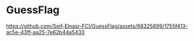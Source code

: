 # GuessFlag

https://github.com/Seif-Elnasr-FCI/GuessFlag/assets/68325899/1755f413-ac5e-43ff-aa25-7e62b44a5433

